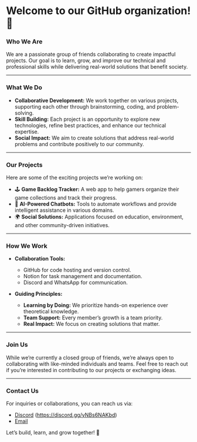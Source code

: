 # Welcome to our GitHub organization! 🎉

### **Who We Are**
We are a passionate group of friends collaborating to create impactful projects. Our goal is to learn, grow, and improve our technical and professional skills while delivering real-world solutions that benefit society.

---

### **What We Do**
- **Collaborative Development:** We work together on various projects, supporting each other through brainstorming, coding, and problem-solving.
- **Skill Building:** Each project is an opportunity to explore new technologies, refine best practices, and enhance our technical expertise.
- **Social Impact:** We aim to create solutions that address real-world problems and contribute positively to our community.

---

### **Our Projects**
Here are some of the exciting projects we’re working on:
- 🕹️ **Game Backlog Tracker:** A web app to help gamers organize their game collections and track their progress.
- 🤖 **AI-Powered Chatbots:** Tools to automate workflows and provide intelligent assistance in various domains.
- 🌍 **Social Solutions:** Applications focused on education, environment, and other community-driven initiatives.

---

### **How We Work**
- **Collaboration Tools:**
  - GitHub for code hosting and version control.
  - Notion for task management and documentation.
  - Discord and WhatsApp for communication.

- **Guiding Principles:**
  - **Learning by Doing:** We prioritize hands-on experience over theoretical knowledge.
  - **Team Support:** Every member’s growth is a team priority.
  - **Real Impact:** We focus on creating solutions that matter.

---

### **Join Us**
While we’re currently a closed group of friends, we’re always open to collaborating with like-minded individuals and teams. Feel free to reach out if you’re interested in contributing to our projects or exchanging ideas.

---

### **Contact Us**
For inquiries or collaborations, you can reach us via:
- [Discord](#) (https://discord.gg/yNBs6NAKbd)
- [Email](mailto:hennasoftware@gmail.com)

Let’s build, learn, and grow together! 🚀
